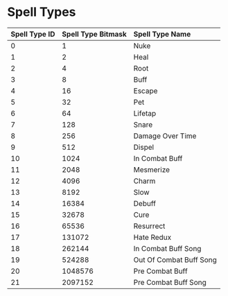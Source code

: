 # Spell Types

| Spell Type ID | Spell Type Bitmask | Spell Type Name |
| :--- | :--- | :--- |
| 0 | 1 | Nuke |
| 1 | 2 | Heal |
| 2 | 4 | Root |
| 3 | 8 | Buff |
| 4 | 16 | Escape |
| 5 | 32 | Pet |
| 6 | 64 | Lifetap |
| 7 | 128 | Snare |
| 8 | 256 | Damage Over Time |
| 9 | 512 | Dispel |
| 10 | 1024 | In Combat Buff |
| 11 | 2048 | Mesmerize |
| 12 | 4096 | Charm |
| 13 | 8192 | Slow |
| 14 | 16384 | Debuff |
| 15 | 32678 | Cure |
| 16 | 65536 | Resurrect |
| 17 | 131072 | Hate Redux |
| 18 | 262144 | In Combat Buff Song |
| 19 | 524288 | Out Of Combat Buff Song |
| 20 | 1048576 | Pre Combat Buff |
| 21 | 2097152 | Pre Combat Buff Song |

